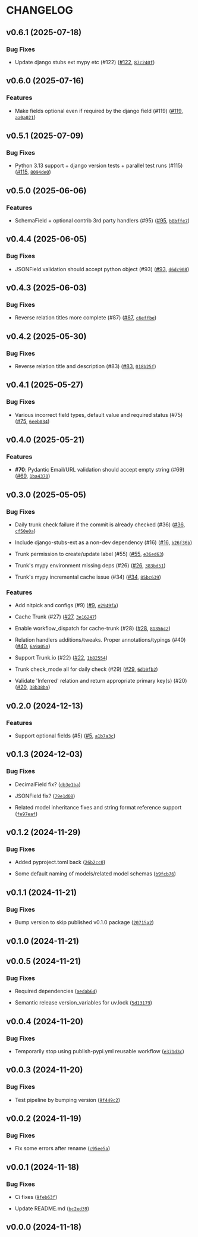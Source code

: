 # CHANGELOG


## v0.6.1 (2025-07-18)

### Bug Fixes

- Update django stubs ext mypy etc (#122)
  ([#122](https://github.com/NextGenContributions/django2pydantic/pull/122),
  [`87c240f`](https://github.com/NextGenContributions/django2pydantic/commit/87c240fd3029c6a5611ac7090dc49b7bbbf924fb))


## v0.6.0 (2025-07-16)

### Features

- Make fields optional even if required by the django field (#119)
  ([#119](https://github.com/NextGenContributions/django2pydantic/pull/119),
  [`aa0a021`](https://github.com/NextGenContributions/django2pydantic/commit/aa0a021768417c58aa48bf9fb2763df6671b4ee1))


## v0.5.1 (2025-07-09)

### Bug Fixes

- Python 3.13 support + django version tests + parallel test runs (#115)
  ([#115](https://github.com/NextGenContributions/django2pydantic/pull/115),
  [`8094de0`](https://github.com/NextGenContributions/django2pydantic/commit/8094de0c04af930923fe4323ddc407e470e0cb5a))


## v0.5.0 (2025-06-06)

### Features

- SchemaField + optional contrib 3rd party handlers (#95)
  ([#95](https://github.com/NextGenContributions/django2pydantic/pull/95),
  [`b8bffe7`](https://github.com/NextGenContributions/django2pydantic/commit/b8bffe70bd07deb6a3e20c15b8dad99a003748f2))


## v0.4.4 (2025-06-05)

### Bug Fixes

- JSONField validation should accept python object (#93)
  ([#93](https://github.com/NextGenContributions/django2pydantic/pull/93),
  [`d6dc908`](https://github.com/NextGenContributions/django2pydantic/commit/d6dc9088913b97d5dea4ce4a4d3d2bde6beffd21))


## v0.4.3 (2025-06-03)

### Bug Fixes

- Reverse relation titles more complete (#87)
  ([#87](https://github.com/NextGenContributions/django2pydantic/pull/87),
  [`c6effbe`](https://github.com/NextGenContributions/django2pydantic/commit/c6effbe86f2b515b93deea63933afe075c59df21))


## v0.4.2 (2025-05-30)

### Bug Fixes

- Reverse relation title and description (#83)
  ([#83](https://github.com/NextGenContributions/django2pydantic/pull/83),
  [`018b25f`](https://github.com/NextGenContributions/django2pydantic/commit/018b25f80ceafc576c075d66a6a7819542f51fac))


## v0.4.1 (2025-05-27)

### Bug Fixes

- Various incorrect field types, default value and required status (#75)
  ([#75](https://github.com/NextGenContributions/django2pydantic/pull/75),
  [`6eeb034`](https://github.com/NextGenContributions/django2pydantic/commit/6eeb03461c884c3e48c2395eecc1861da66a668f))


## v0.4.0 (2025-05-21)

### Features

- **#70**: Pydantic Email/URL validation should accept empty string (#69)
  ([#69](https://github.com/NextGenContributions/django2pydantic/pull/69),
  [`1ba4370`](https://github.com/NextGenContributions/django2pydantic/commit/1ba4370809eab3824bb7ac1a8793d8b55e613fc2))


## v0.3.0 (2025-05-05)

### Bug Fixes

- Daily trunk check failure if the commit is already checked (#36)
  ([#36](https://github.com/NextGenContributions/django2pydantic/pull/36),
  [`cf50e0a`](https://github.com/NextGenContributions/django2pydantic/commit/cf50e0a623260352db84b50b768570538e954755))

- Include django-stubs-ext as a non-dev dependency (#16)
  ([#16](https://github.com/NextGenContributions/django2pydantic/pull/16),
  [`b26f36b`](https://github.com/NextGenContributions/django2pydantic/commit/b26f36b80b0ed6e986d5cea8f754ebfebafa8701))

- Trunk permission to create/update label (#55)
  ([#55](https://github.com/NextGenContributions/django2pydantic/pull/55),
  [`e36ed63`](https://github.com/NextGenContributions/django2pydantic/commit/e36ed639cc8e7d17c6e77b8f9104390fe6c55521))

- Trunk's mypy environment missing deps (#26)
  ([#26](https://github.com/NextGenContributions/django2pydantic/pull/26),
  [`383bd51`](https://github.com/NextGenContributions/django2pydantic/commit/383bd51b1e556aad5922affaf5bee301f9c67d95))

- Trunk's mypy incremental cache issue (#34)
  ([#34](https://github.com/NextGenContributions/django2pydantic/pull/34),
  [`85bc639`](https://github.com/NextGenContributions/django2pydantic/commit/85bc639970101332792532b62ff5201fc4da6d12))

### Features

- Add nitpick and configs (#9)
  ([#9](https://github.com/NextGenContributions/django2pydantic/pull/9),
  [`e2949fa`](https://github.com/NextGenContributions/django2pydantic/commit/e2949faf601ff76fadf1a0079b97c47146fe8bce))

- Cache Trunk (#27) ([#27](https://github.com/NextGenContributions/django2pydantic/pull/27),
  [`3e16247`](https://github.com/NextGenContributions/django2pydantic/commit/3e16247ece1fc6e91d0448209cbf77be15ab1ec0))

- Enable workflow_dispatch for cache-trunk (#28)
  ([#28](https://github.com/NextGenContributions/django2pydantic/pull/28),
  [`81356c2`](https://github.com/NextGenContributions/django2pydantic/commit/81356c27f12a8eea9ef6b530fc3876824f5f944f))

- Relation handlers additions/tweaks. Proper annotations/typings (#40)
  ([#40](https://github.com/NextGenContributions/django2pydantic/pull/40),
  [`6a9a05a`](https://github.com/NextGenContributions/django2pydantic/commit/6a9a05ad9779a60aa44603c98538e77bb20ec773))

- Support Trunk.io (#22) ([#22](https://github.com/NextGenContributions/django2pydantic/pull/22),
  [`1b82554`](https://github.com/NextGenContributions/django2pydantic/commit/1b8255416d5f2bd778e457fd6171d7dd7252b3f0))

- Trunk check_mode all for daily check (#29)
  ([#29](https://github.com/NextGenContributions/django2pydantic/pull/29),
  [`6d10fb2`](https://github.com/NextGenContributions/django2pydantic/commit/6d10fb2070fde60e44c25cada39da6c81d454477))

- Validate 'Inferred' relation and return appropriate primary key(s) (#20)
  ([#20](https://github.com/NextGenContributions/django2pydantic/pull/20),
  [`38b38ba`](https://github.com/NextGenContributions/django2pydantic/commit/38b38ba8f0d3aefcf3c0302b8e22900822f40c79))


## v0.2.0 (2024-12-13)

### Features

- Support optional fields (#5)
  ([#5](https://github.com/NextGenContributions/django2pydantic/pull/5),
  [`a1b7a3c`](https://github.com/NextGenContributions/django2pydantic/commit/a1b7a3c49c53a0cdb98d9dd09ea9a819d6c4da00))


## v0.1.3 (2024-12-03)

### Bug Fixes

- DecimalField fix?
  ([`db3e1ba`](https://github.com/NextGenContributions/django2pydantic/commit/db3e1bae28c79223399490cc0be7df0c1a217f20))

- JSONField fix?
  ([`79e1d08`](https://github.com/NextGenContributions/django2pydantic/commit/79e1d083a7bb3683183ab6832e599bd1ac8d77c4))

- Related model inheritance fixes and string format reference support
  ([`fe97eaf`](https://github.com/NextGenContributions/django2pydantic/commit/fe97eaf67209d530589c4eacee245d7d5b0c6e97))


## v0.1.2 (2024-11-29)

### Bug Fixes

- Added pyproject.toml back
  ([`26b2cc0`](https://github.com/NextGenContributions/django2pydantic/commit/26b2cc0733488b8902aa717dd1ff666092d7b675))

- Some default naming of models/related model schemas
  ([`b9fcb76`](https://github.com/NextGenContributions/django2pydantic/commit/b9fcb76944a9a5a8b8e28d13cfd473652da90a3e))


## v0.1.1 (2024-11-21)

### Bug Fixes

- Bump version to skip published v0.1.0 package
  ([`20715a2`](https://github.com/NextGenContributions/django2pydantic/commit/20715a2ccaed13662117492c7ef6ba1a681dee3f))


## v0.1.0 (2024-11-21)


## v0.0.5 (2024-11-21)

### Bug Fixes

- Required dependencies
  ([`aedab64`](https://github.com/NextGenContributions/django2pydantic/commit/aedab64c61c288b3d4057007716aff835d1da5dc))

- Semantic release version_variables for uv.lock
  ([`5d13179`](https://github.com/NextGenContributions/django2pydantic/commit/5d1317923a0f831a82349e9e535f97f414220eba))


## v0.0.4 (2024-11-20)

### Bug Fixes

- Temporarily stop using publish-pypi.yml reusable workflow
  ([`e371d3c`](https://github.com/NextGenContributions/django2pydantic/commit/e371d3cb0e4d4577251b5e51641faee3c4e41228))


## v0.0.3 (2024-11-20)

### Bug Fixes

- Test pipeline by bumping version
  ([`9f449c2`](https://github.com/NextGenContributions/django2pydantic/commit/9f449c262a270956c453308738521c5884311f29))


## v0.0.2 (2024-11-19)

### Bug Fixes

- Fix some errors after rename
  ([`c95ee5a`](https://github.com/NextGenContributions/django2pydantic/commit/c95ee5a73dc88716683e99e35b43582c6fa9342a))


## v0.0.1 (2024-11-18)

### Bug Fixes

- Ci fixes
  ([`9feb63f`](https://github.com/NextGenContributions/django2pydantic/commit/9feb63f7b83af236a067fa3be4affe8bc449a717))

- Update README.md
  ([`bc2ed39`](https://github.com/NextGenContributions/django2pydantic/commit/bc2ed39001e84799e886ea917566c9492fc86dea))


## v0.0.0 (2024-11-18)
